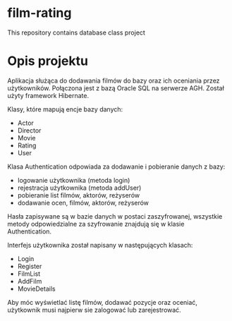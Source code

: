 # film-rating
This repository contains database class project

# Opis projektu

Aplikacja służąca do dodawania filmów do bazy oraz ich oceniania przez użytkowników. Połączona jest z bazą Oracle SQL na serwerze AGH. Został użyty framework Hibernate.

Klasy, które mapują encje bazy danych:

 - Actor
 - Director
 - Movie
 - Rating
 - User
  
Klasa Authentication odpowiada za dodawanie i pobieranie danych z bazy:

  - logowanie użytkownika (metoda login)
  - rejestracja użytkownika (metoda addUser)
  - pobieranie list filmów, aktorów, reżyserów
  - dodawanie ocen, filmów, aktorów, reżyserów
  
Hasła zapisywane są w bazie danych w postaci zaszyfrowanej, wszystkie metody odpowiedzialne za szyfrowanie znajdują się w klasie Authentication.

Interfejs użytkownika został napisany w następujących klasach:

  - Login
  - Register
  - FilmList
  - AddFilm
  - MovieDetails
  
Aby móc wyświetlać listę filmów, dodawać pozycje oraz oceniać, użytkownik musi najpierw sie zalogować lub zarejestrować.
